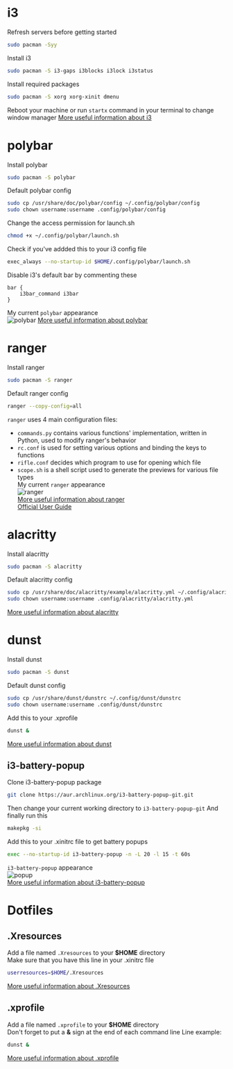 # i3
Refresh servers before getting started
```bash
sudo pacman -Syy
```
Install i3
```bash
sudo pacman -S i3-gaps i3blocks i3lock i3status
```
Install required packages
```bash
sudo pacman -S xorg xorg-xinit dmenu
```
Reboot your machine or run ```startx``` command in your terminal to change window manager
[More useful information about i3](https://i3wm.org/docs/userguide.html)

# polybar
Install polybar
```bash
sudo pacman -S polybar
```
Default polybar config
```bash
sudo cp /usr/share/doc/polybar/config ~/.config/polybar/config
sudo chown username:username .config/polybar/config
```
Change the access permission for launch.sh
```bash
chmod +x ~/.config/polybar/launch.sh
```
Check if you've addded this to your i3 config file
```bash
exec_always --no-startup-id $HOME/.config/polybar/launch.sh
```
Disable i3's default bar by commenting these
```
bar {
    i3bar_command i3bar
}
```
My current ```polybar``` appearance\
![polybar](https://user-images.githubusercontent.com/64749230/96635841-16131880-1325-11eb-8bcc-2b3a8f9db4c9.png)
[More useful information about polybar](https://github.com/polybar/polybar/wiki)

# ranger
Install ranger
```bash
sudo pacman -S ranger
```
Default ranger config
```bash
ranger --copy-config=all
```
```ranger``` uses 4 main configuration files:
* ```commands.py``` contains various functions' implementation, written in Python, used to modify ranger's behavior
* ```rc.conf``` is used for setting various options and binding the keys to functions
* ```rifle.conf``` decides which program to use for opening which file
* ```scope.sh``` is a shell script used to generate the previews for various file types\
My current ```ranger``` appearance\
![ranger](https://user-images.githubusercontent.com/64749230/96640320-a94f4c80-132b-11eb-82d5-2a0e86e6b714.png)\
[More useful information about ranger](https://wiki.archlinux.org/index.php/ranger)\
[Official User Guide](https://github.com/ranger/ranger/wiki/Official-user-guide)

# alacritty
Install alacritty
```bash
sudo pacman -S alacritty
```
Default alacritty config
```bash
sudo cp /usr/share/doc/alacritty/example/alacritty.yml ~/.config/alacritty/alacritty.yml
sudo chown username:username .config/alacritty/alacritty.yml
```
[More useful information about alacritty](https://wiki.archlinux.org/index.php/Alacritty)

# dunst
Install dunst
```bash
sudo pacman -S dunst
```
Default dunst config
```bash
sudo cp /usr/share/dunst/dunstrc ~/.config/dunst/dunstrc
sudo chown username:username .config/dunst/dunstrc
```
Add this to your .xprofile
```bash 
dunst &
```
[More useful information about dunst](https://wiki.archlinux.org/index.php/Dunst)

## i3-battery-popup
Clone i3-battery-popup package
```bash
git clone https://aur.archlinux.org/i3-battery-popup-git.git
```
Then change your current working directory to ```i3-battery-popup-git```
And finally run this
```bash
makepkg -si
```
Add this to your .xinitrc file to get battery popups
```bash
exec --no-startup-id i3-battery-popup -n -L 20 -l 15 -t 60s
```
```i3-battery-popup``` appearance\
![popup](https://user-images.githubusercontent.com/64749230/96638246-7e172e00-1328-11eb-91a7-0a572bc492df.png)\
[More useful information about i3-battery-popup](https://github.com/rjekker/i3-battery-popup)

# Dotfiles

## .Xresources
Add a file named ```.Xresources``` to your **$HOME** directory\
Make sure that you have this line in your .xinitrc file
```bash
userresources=$HOME/.Xresources
```
[More useful information about .Xresources](https://wiki.debian.org/Xresources)

## .xprofile
Add a file named ```.xprofile``` to your **$HOME** directory\
Don't forget to put a **&** sign at the end of each command line
Line example:
```bash
dunst &
```
[More useful information about .xprofile](https://wiki.archlinux.org/index.php/Xprofile)
